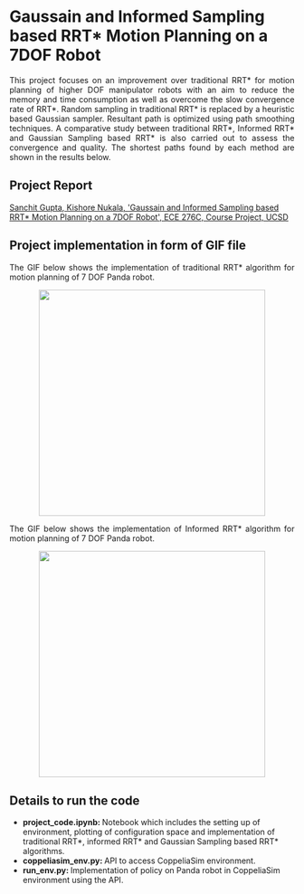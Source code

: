 # Gaussain and Informed Sampling based RRT* Motion Planning on a 7DOF Robot

<p align="justify">
This project focuses on an improvement over traditional RRT* for motion planning of higher DOF manipulator robots with an aim to reduce the memory and time consumption as well as overcome the slow convergence rate of RRT*. Random sampling in traditional RRT* is replaced by a heuristic based Gaussian sampler. Resultant path is optimized using path smoothing techniques. A comparative study between traditional RRT*, Informed RRT* and Gaussian Sampling based RRT* is also carried out to assess the convergence and quality. The shortest paths found by each method are shown in the results below.
</p>

## Project Report
[Sanchit Gupta, Kishore Nukala, 'Gaussain and Informed Sampling based RRT* Motion Planning on a 7DOF Robot', ECE 276C, Course Project, UCSD](https://github.com/sanchit3103/7dof_robot_motion_planning_rrt_star/blob/main/Project%20Report.pdf)

## Project implementation in form of GIF file

<p align="justify">
The GIF below shows the implementation of traditional RRT* algorithm for motion planning of 7 DOF Panda robot. 
  
</p>

<p align="center">
  
  <img src = "https://github.com/sanchit3103/7dof_robot_motion_planning_rrt_star/assets/4907348/237b3508-0b6a-4de5-954d-cea882ba5072" height="400"/>

</p>

<p align="justify">
The GIF below shows the implementation of Informed RRT* algorithm for motion planning of 7 DOF Panda robot. 
  
</p>

<p align="center">
  
  <img src = "https://github.com/sanchit3103/7dof_robot_motion_planning_rrt_star/assets/4907348/8665ed5a-5311-4ae8-a180-6fe15c321a46" height="400"/>

</p>

## Details to run the code

* <b> project_code.ipynb: </b> Notebook which includes the setting up of environment, plotting of configuration space and implementation of traditional RRT*, informed RRT* and Gaussian Sampling based RRT* algorithms.
* <b> coppeliasim_env.py: </b> API to access CoppeliaSim environment.
* <b> run_env.py: </b> Implementation of policy on Panda robot in CoppeliaSim environment using the API.
